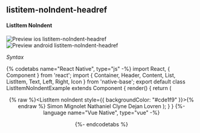 ## listitem-noIndent-headref
#### ListItem NoIndent

![Preview ios listitem-noIndent-headref](https://github.com/GeekyAnts/NativeBase-KitchenSink/raw/v2.6.1/screenshots/ios/list-noIndent.png)
![Preview android listitem-noIndent-headref](https://github.com/GeekyAnts/NativeBase-KitchenSink/raw/v2.6.1/screenshots/android/list-noIndent.png)

*Syntax*

{% codetabs name="React Native", type="js" -%}
import React, { Component } from 'react';
import { Container, Header, Content, List, ListItem, Text, Left, Right, Icon } from 'native-base';
export default class ListItemNoIndentExample extends Component {
  render() {
    return (
      <Container>
        <Header />
        <Content>
          <List>
            {% raw %}<ListItem noIndent style={{ backgroundColor: "#cde1f9" }}>{% endraw %}
              <Left>
                <Text>Simon Mignolet</Text>
              </Left>
              <Right>
                <Icon name="arrow-forward" />
              </Right>
            </ListItem>
            <ListItem >
             <Left>
                <Text>Nathaniel Clyne</Text>
              </Left>
              <Right>
                <Icon name="arrow-forward" />
              </Right>
            </ListItem>
            <ListItem>
              <Left>
                <Text>Dejan Lovren</Text>
              </Left>
              <Right>
                <Icon name="arrow-forward" />
              </Right>
            </ListItem>
          </List>
        </Content>
      </Container>
    );
  }
}
{%- language name="Vue Native", type="vue" -%}
<template>
  <nb-container>
    <nb-header />
    <nb-content>
      <nb-list>
        <nb-list-item noIndent class="bg-style">
          <nb-left>
            <nb-text>Simon Mignolet</nb-text>
          </nb-left>
          <nb-right>
            <nb-icon name="arrow-forward" />
          </nb-right>
        </nb-list-item>
        <nb-list-item >
          <nb-left>
            <nb-text>Nathaniel Clyne</nb-text>
          </nb-left>
          <nb-right>
            <nb-icon name="arrow-forward" />
          </nb-right>
        </nb-list-item>
        <nb-list-item>
          <nb-left>
            <nb-text>Dejan Lovren</nb-text>
          </nb-left>
          <nb-right>
            <nb-icon name="arrow-forward" />
          </nb-right>
        </nb-list-item>
      </nb-list>
    </nb-content>
  </nb-container>
</template>
<style>
  .bg-style {
    background-color: #cde1f9;
  }
</style>
{%- endcodetabs %}
 <p>
    <div id="" class="mobileDevice" style="background: url(&quot;https://docs-v2.nativebase.io/docs/assets/iosphone.png&quot;) no-repeat; padding: 63px 20px 100px 15px; width: 292px; height: 600px;margin:0 auto;float:none;">
        <img src="https://github.com/GeekyAnts/NativeBase-KitchenSink/raw/v2.6.1/screenshots/ios/list-noIndent.png" alt="" style="display:block !important" />
    </div>
</p>
<br />
